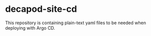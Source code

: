 # decapod-site-cd
This repository is containing plain-text yaml files to be needed when deploying with Argo CD.

